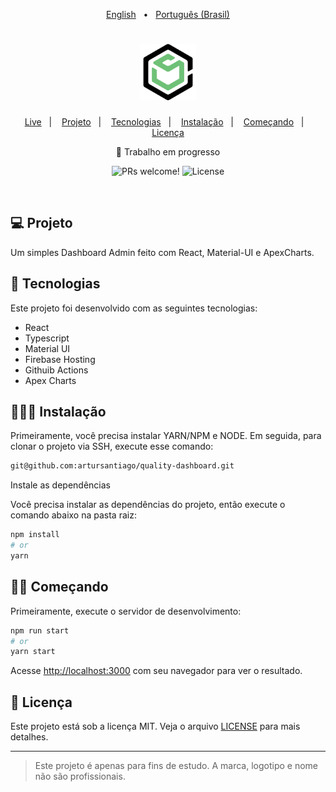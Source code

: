 <p align="center">
   <a href="https://github.com/artursantiago/quality-dashboard/blob/develop/README.md">English</a>&nbsp;&nbsp;&nbsp;•&nbsp;&nbsp;
   <a href="https://github.com/artursantiago/quality-dashboard/blob/develop/README-pt-br.md">Português (Brasil)</a>
</p>

<h1 align="center">
  <img alt="Quality Dashboard" title="Quality Dashboard" src="public/logo512.png" width="90px" />
</h1>

<p align="center">
  <a href="https://quality-dashboard-produc-d32a1.web.app/" target="_blank">Live</a>&nbsp;&nbsp;&nbsp;|&nbsp;&nbsp;&nbsp;
  <a href="#-projeto">Projeto</a>&nbsp;&nbsp;&nbsp;|&nbsp;&nbsp;&nbsp;
  <a href="#-tecnologias">Tecnologias</a>&nbsp;&nbsp;&nbsp;|&nbsp;&nbsp;&nbsp;
  <a href="#-instalação">Instalação</a>&nbsp;&nbsp;&nbsp;|&nbsp;&nbsp;&nbsp;
  <a href="#-comecando">Começando</a>&nbsp;&nbsp;&nbsp;|&nbsp;&nbsp;&nbsp;
  <a href="#-licença">Licença</a>
</p>

<p align="center">🚧 Trabalho em progresso</p>

<p align="center">
 <img src="https://img.shields.io/static/v1?label=PRs&message=welcome&color=49AA26&labelColor=000000" alt="PRs welcome!" />

  <img alt="License" src="https://img.shields.io/static/v1?label=license&message=MIT&color=49AA26&labelColor=000000">
</p>

<br>

<!-- <p align="center">
  <img alt="Quality Dashboard screenshot" src="public/img/cover.png" width="100%">
</p> -->

## 💻 Projeto

Um simples Dashboard Admin feito com React, Material-UI e ApexCharts.

## 🚀 Tecnologias

Este projeto foi desenvolvido com as seguintes tecnologias:

- React
- Typescript
- Material UI
- Firebase Hosting
- Githuib Actions
- Apex Charts

## 👨🏻‍🔧 Instalação

Primeiramente, você precisa instalar YARN/NPM e NODE. Em seguida, para clonar o projeto via SSH, execute esse comando:

```bash
git@github.com:artursantiago/quality-dashboard.git
```

Instale as dependências

Você precisa instalar as dependências do projeto, então execute o comando abaixo na pasta raiz:

```bash
npm install
# or
yarn
```

##  🏃‍♂️ Começando

Primeiramente, execute o servidor de desenvolvimento:

```bash
npm run start
# or
yarn start
```

Acesse [http://localhost:3000](http://localhost:3000) com seu navegador para ver o resultado.

##  📝 Licença

Este projeto está sob a licença MIT. Veja o arquivo [LICENSE](LICENSE) para mais detalhes.

---

<blockquote alt="[ignore]">
  <p>
    Este projeto é apenas para fins de estudo. A marca, logotipo e nome não são profissionais.
  </p>
</blockquote>
